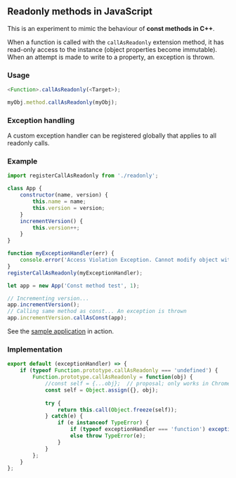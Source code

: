 ## Readonly methods in JavaScript

This is an experiment to mimic the behaviour of **const methods in C++**. 

When a function is called with the `callAsReadonly` extension method, it has read-only access to the instance (object properties become immutable). When an attempt is made to write to a property, an exception is thrown. 

### Usage
```javascript
<Function>.callAsReadonly(<Target>);

myObj.method.callAsReadonly(myObj);
```

### Exception handling
A custom exception handler can be registered globally that applies to all readonly calls.


### Example
```javascript
import registerCallAsReadonly from './readonly';

class App {
    constructor(name, version) {
        this.name = name;
        this.version = version;
    }
    incrementVersion() {
        this.version++;
    }
}

function myExceptionHandler(err) {
    console.error('Access Violation Exception. Cannot modify object with readonly access.');
}
registerCallAsReadonly(myExceptionHandler);

let app = new App('Const method test', 1);

// Incrementing version...
app.incrementVersion();
// Calling same method as const... An exception is thrown
app.incrementVersion.callAsConst(app);
```

See the [sample application](https://stackblitz.com/edit/react-7um1jz) in action.


### Implementation
```javascript
export default (exceptionHandler) => {
    if (typeof Function.prototype.callAsReadonly === 'undefined') {
        Function.prototype.callAsReadonly = function(obj) {
            //const self = {...obj};  // proposal; only works in Chrome at the moment
            const self = Object.assign({}, obj);
            
            try {
                return this.call(Object.freeze(self));
            } catch(e) {
                if (e instanceof TypeError) {
                    if (typeof exceptionHandler === 'function') exceptionHandler(e);
                    else throw TypeError(e);
                }
            }
        };
    }
};
```
